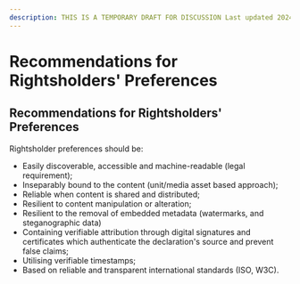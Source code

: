 ```yaml
---
description: THIS IS A TEMPORARY DRAFT FOR DISCUSSION Last updated 2024-06-17
---
```


# Recommendations for Rightsholders' Preferences

## Recommendations for Rightsholders' Preferences

Rightsholder preferences should be:&#x20;

* Easily discoverable, accessible and machine-readable (legal requirement);
* Inseparably bound to the content (unit/media asset based approach);
* Reliable when content is shared and distributed;
* Resilient to content manipulation or alteration;
* Resilient to the removal of embedded metadata (watermarks, and steganographic data)
* Containing verifiable attribution through digital signatures and certificates which authenticate the declaration's source and prevent false claims;&#x20;
* Utilising verifiable timestamps;
* Based on reliable and transparent international standards (ISO, W3C).
